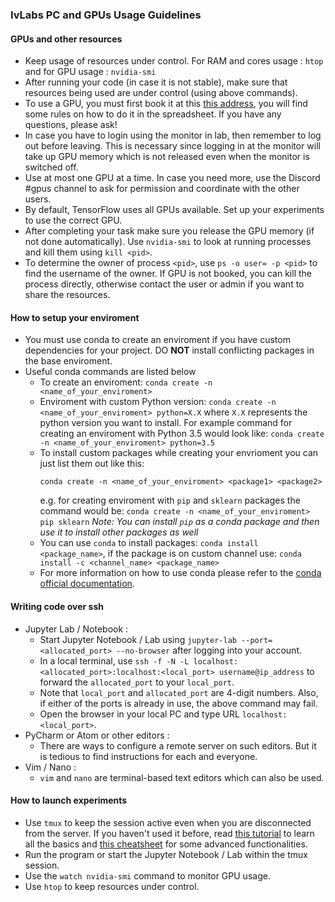 ### IvLabs PC and GPUs Usage Guidelines 

#### GPUs and other resources
- Keep usage of resources under control. For RAM and cores usage : `htop` and for GPU usage : `nvidia-smi`
- After running your code (in case it is not stable), make sure that resources being used are under control (using above commands).
- To use a GPU, you must first book it at this [this address](http://tiny.cc/IvLabsGPUs), you will find some rules on how to do it in the spreadsheet. If you have any questions, please ask!
- In case you have to login using the monitor in lab, then remember to log out before leaving. This is necessary since logging in at the monitor will take up GPU memory which is not released even when the monitor is switched off.
- Use at most one GPU at a time. In case you need more, use the Discord #gpus channel to ask for permission and coordinate with the other users.
- By default, TensorFlow uses all GPUs available. Set up your experiments to use the correct GPU.
- After completing your task make sure you release the GPU memory (if not done automatically). Use `nvidia-smi` to look at running processes and kill them using `kill <pid>`.
- To determine the owner of process `<pid>`, use `ps -o user= -p <pid>` to find the username of the owner. If GPU is not booked, you can kill the process directly, otherwise contact the user or admin if you want to share the resources.

#### How to setup your enviroment
- You must use conda to create an enviroment if you have custom dependencies for your project. DO **NOT** install conflicting packages in the base enviroment.
- Useful conda commands are listed below 
     - To create an enviroment: `conda create -n <name_of_your_enviroment>` 
     - Enviroment with custom Python version: `conda create -n <name_of_your_enviroment> python=X.X` where `X.X` represents the python version you want to install. For example command for creating an enviroment with Python 3.5 would look like: `conda create -n <name_of_your_enviroment> python=3.5`
     - To install custom packages while creating your envrioment you can just list them out like this: 
          ```
          conda create -n <name_of_your_enviroment> <package1> <package2>
          ``` 
          e.g. for creating enviroment with `pip` and `sklearn` packages the command would be: `conda create -n <name_of_your_enviroment> pip sklearn` *Note: You can install `pip` as a conda package and then use it to install other packages as well*
     - You can use `conda` to install packages: `conda install <package_name>`, if the package is on custom channel use: `conda install -c <channel_name> <package_name>`
     - For more information on how to use conda please refer to the [conda official documentation](https://docs.conda.io/en/latest/).

#### Writing code over ssh
- Jupyter Lab / Notebook :
     - Start Jupyter Notebook / Lab using `jupyter-lab --port=<allocated_port> --no-browser` after logging into your account.
     - In a local terminal, use `ssh -f -N -L localhost:<allocated_port>:localhost:<local_port> username@ip_address` to forward the `allocated_port` to your `local_port`.
     - Note that `local_port` and `allocated_port` are 4-digit numbers. Also, if either of the ports is already in use, the above command may fail.
     - Open the browser in your local PC and type URL `localhost:<local_port>`.
- PyCharm or Atom or other editors :
     - There are ways to configure a remote server on such editors. But it is tedious to find instructions for each and everyone.
- Vim / Nano :
     - `vim` and `nano` are terminal-based text editors which can also be used.
     
#### How to launch experiments
- Use `tmux` to keep the session active even when you are disconnected from the server.
If you haven't used it before, read [this tutorial](https://linuxize.com/post/getting-started-with-tmux/) to learn all the basics and [this cheatsheet](https://gist.github.com/MohamedAlaa/2961058) for some advanced functionalities.
- Run the program or start the Jupyter Notebook / Lab within the tmux session.
- Use the `watch nvidia-smi` command to monitor GPU usage.
- Use `htop` to keep resources under control.
